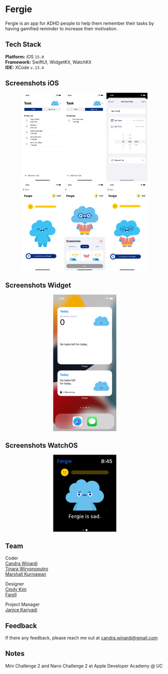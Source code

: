 # Fergie
Fergie is an app for ADHD people to help them remember their tasks by having gamified reminder to increase their motivation.

## Tech Stack
**Platform:** iOS ``15.0``<br>
**Framework:** SwiftUI, WidgetKit, WatchKit<br>
**IDE:** XCode ``v.13.4``<br>

## Screenshots iOS
<p align=center>
  <img src="./Screenshot/fergie1.png" width=130/> 
  <img src="./Screenshot/fergie2.png" width=130/>
  <img src="./Screenshot/fergie3.png" width=130/>
  <img src="./Screenshot/fergie4.png" width=130/>
  <img src="./Screenshot/fergie5.png" width=130/>
  <img src="./Screenshot/fergie6.png" width=130/>
</p>

## Screenshots Widget
<p align=center>
  <img src="./Screenshot/widget1.png" width=200/> 
</p>

## Screenshots WatchOS
<p align=center>
  <img src="./Screenshot/watch1.png" width=200/> 
</p>

## Team
Coder<br>
[Candra Winardi](https://github.com/cndrtan)<br>
[Tinara Wiryonoputro](https://github.com/tinaranw)<br>
[Marshall Kurniawan](https://github.com/shrall)<br>

Designer<br>
[Cindy Kim](https://www.instagram.com/cindyckim/)<br>
[Farell](https://www.instagram.com/farrel_sfy/)<br>

Project Manager<br>
[Janice Kariyadi](https://www.instagram.com/janicekryd/)<br>

## Feedback
If there any feedback, please reach me out at candra.winardi@gmail.com

## Notes
Mini Challenge 2 and Nano Challenge 2 at Apple Developer Academy @ UC
